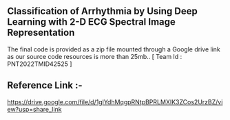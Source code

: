 Classification of Arrhythmia by Using Deep Learning with 2-D ECG Spectral Image Representation
----
The final code is provided as a zip file mounted through a Google drive link as our source code resources is more than 25mb..
[ Team Id : PNT2022TMID42525 ]

Reference Link :- 
----
https://drive.google.com/file/d/1glYdhMqgpRNtpBPRLMXIK3ZCos2UrzBZ/view?usp=share_link
